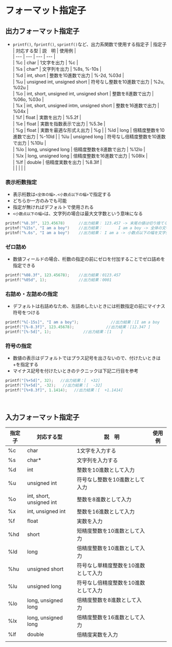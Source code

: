 # フォーマット指定子

## 出力フォーマット指定子
- `printf()`, `fprintf()`, `sprintf()`など、出力系関数で使用する指定子
| 指定子 | 対応する型 | 説　明 | 使用例 |  
| --- | --- | --- | --- |  
| %c | char | 1文字を出力 | %c |  
| %s | char* | 文字列を出力 | %8s, %-10s |   
| %d | int, short | 整数を10進数で出力 | %-2d, %03d |  
| %u | unsigned int, unsigned short | 符号なし整数を10進数で出力 | %2u, %02u |  
| %o | int, short, unsigned int, unsigned short | 整数を8進数で出力 | %06o, %03o |  
| %x | int, short, unsigned intm, unsigned short | 整数を16進数で出力 | %04x |  
| %f | float | 実数を出力 | %5.2f |  
| %e | float | 実数を指数表示で出力 | %5.3e |  
| %g | float | 実数を最適な形式え出力 | %g |
| %ld | long | 倍精度整数を10進数で出力 | %-10ld |
| %lu | unsigned long | 符号なし倍精度整数を10進数で出力 | %10lu |  
| %lo | long, unsigned long | 倍精度整数を8進数で出力 | %12lo |  
| %lx | long, unsigned long | 倍精度整数を16進数で出力 | %08lx |  
| %lf | double | 倍精度実数を出力 | %8.3lf |  
|  |  |  |  |  
  
### 表示桁数指定
- 表示桁数は`<全体の幅>.<小数点以下の幅>`で指定する
- どちらか一方のみでも可能
- 指定が無ければデフォルトで使用される
- `<小数点以下の幅>`は、文字列の場合は最大文字数という意味になる
```c
pritnf("%8.3f", 123.45678)      //出力結果： 123.457 -> 末尾の値は切り捨てられた値が四捨五入される
pritnf("%15s", "I am a boy")    //出力結果：       I am a boy -> 全体の文字幅を合わせるため、先頭に空白文字がはいる
pritnf("%.6s", "I am a boy")    //出力結果： I am a -> 小数点以下の幅を文字列に適用させた場合、全体の幅として適用される
```
  
### ゼロ詰め
- 数値フィールドの場合、桁数の指定の前にゼロを付加することでゼロ詰めを指定できる
```c
printf("%08.3f", 123.45678);    //出力結果：0123.457
printf("%05d", 1);              //出力結果：0001
```
  
### 右詰め・左詰めの指定
- デフォルトは右詰めなため、左詰めしたいときには桁数指定の前にマイナス符号をつける
```c
printf("%[-15s]", "I am a boy");              //出力結果：[I am a boy      ]
printf("[%-8.3f]", 123.45678);              //出力結果：[12.347 ]
printf("[%-5d]", 1);              //出力結果：[1    ]
```
  
### 符号の指定
- 数値の表示はデフォルトではプラス記号を出さないので、付けたいときは+を指定する
- マイナス記号を付けたいときのテクニックは下記二行目を参考
```c
printf("[%+5d]", 32);   //出力結果：[  +32]
printf("[%+5d]", -32);   //出力結果：[  -32]
printf("[%+8.3f]", 1.1414);   //出力結果：[  +1.1414]
```
  
<br>  
  
## 入力フォーマット指定子
| 指定子 | 対応する型 | 説　明 | 使用例 |  
| --- | --- | --- | --- |  
| %c | char | 1文字を入力する |  |
| %s | char* | 文字列を入力する |  |  
| %d | int | 整数を10進数として入力 |  |  
| %u | unsigned int | 符号なし整数を10進数として入力 |  |  
| %o | int, short, unsigned int | 整数を8進数として入力 |  |  
| %x | int, unsigned int | 整数を16進数として入力 |  |  
| %f | float | 実数を入力 |  |  
| %hd | short | 短精度整数を10進数として入力 |  |  
| %ld | long | 倍精度整数を10進数として入力 |  |  
| %hu | unsigned short | 符号なし単精度整数を10進数として入力 |  |  
| %lu | unsigned long | 符号なし倍精度整数を10進数として入力 |  |  
| %lo | long, unsigned long | 倍精度整数を8進数として入力 |  |  
| %lx | long, unsigned long | 倍精度整数を16進数として入力 |  |  
| %lf | double | 倍精度実数を入力 |  |  
|  |  |  |  |  


